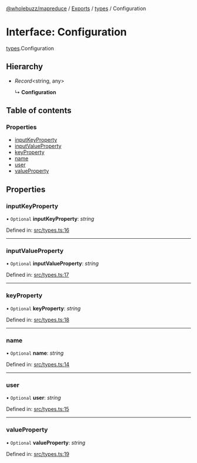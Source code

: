 [@wholebuzz/mapreduce](../README.md) / [Exports](../modules.md) / [types](../modules/types.md) / Configuration

# Interface: Configuration

[types](../modules/types.md).Configuration

## Hierarchy

- *Record*<string, any\>

  ↳ **Configuration**

## Table of contents

### Properties

- [inputKeyProperty](types.configuration.md#inputkeyproperty)
- [inputValueProperty](types.configuration.md#inputvalueproperty)
- [keyProperty](types.configuration.md#keyproperty)
- [name](types.configuration.md#name)
- [user](types.configuration.md#user)
- [valueProperty](types.configuration.md#valueproperty)

## Properties

### inputKeyProperty

• `Optional` **inputKeyProperty**: *string*

Defined in: [src/types.ts:16](https://github.com/wholebuzz/mapreduce/blob/master/src/types.ts#L16)

___

### inputValueProperty

• `Optional` **inputValueProperty**: *string*

Defined in: [src/types.ts:17](https://github.com/wholebuzz/mapreduce/blob/master/src/types.ts#L17)

___

### keyProperty

• `Optional` **keyProperty**: *string*

Defined in: [src/types.ts:18](https://github.com/wholebuzz/mapreduce/blob/master/src/types.ts#L18)

___

### name

• `Optional` **name**: *string*

Defined in: [src/types.ts:14](https://github.com/wholebuzz/mapreduce/blob/master/src/types.ts#L14)

___

### user

• `Optional` **user**: *string*

Defined in: [src/types.ts:15](https://github.com/wholebuzz/mapreduce/blob/master/src/types.ts#L15)

___

### valueProperty

• `Optional` **valueProperty**: *string*

Defined in: [src/types.ts:19](https://github.com/wholebuzz/mapreduce/blob/master/src/types.ts#L19)
